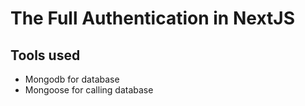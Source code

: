 # The Full Authentication in NextJS

## Tools used 
- Mongodb for database
- Mongoose for calling database
